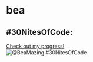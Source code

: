 # bea
## #30NitesOfCode:
  [Check out my progress!](https://www.codedex.io/@BeaMazing/30-nites-of-code)  
  ![@BeaMazing #30NitesOfCode](https://www.codedex.io/api/petStatus?user=BeaMazing)

